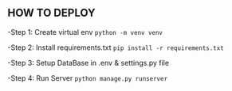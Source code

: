 ## HOW TO DEPLOY

-Step 1: Create virtual env
`python -m venv venv`

-Step 2: Install requirements.txt
`pip install -r requirements.txt`

-Step 3: Setup DataBase in .env & settings.py file

-Step 4: Run Server
`python manage.py runserver`
